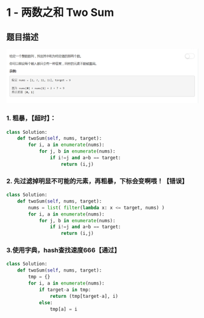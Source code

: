 # 1 - 两数之和 Two Sum

## 题目描述
![problem](images/1.png)

<!-- more -->

### 1. 粗暴，【超时】：
```python
class Solution:
    def twoSum(self, nums, target):
    	for i, a in enumerate(nums):
    		for j, b in enumerate(nums):
    			if i!=j and a+b == target:
    				return (i,j)
```

### 2. 先过滤掉明显不可能的元素，再粗暴，下标会变啊喂！【错误】
```python
class Solution:
    def twoSum(self, nums, target):
    	nums = list( filter(lambda x: x <= target, nums) )
    	for i, a in enumerate(nums):
    		for j, b in enumerate(nums):
    			if i!=j and a+b == target:
    				return (i,j)
```

### 3.使用字典，hash查找速度666【通过】
```python
class Solution:
    def twoSum(self, nums, target):
    	tmp = {}
    	for i, a in enumerate(nums):
    	    if target-a in tmp:
    	        return (tmp[target-a], i)
    	    else:
    	        tmp[a] = i
```